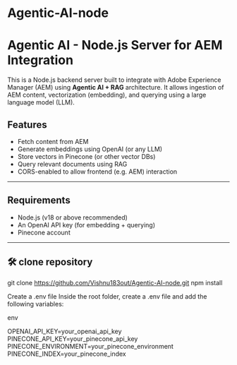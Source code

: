 
# Agentic-AI-node

#  Agentic AI - Node.js Server for AEM Integration

This is a Node.js backend server built to integrate with Adobe Experience Manager (AEM) using **Agentic AI + RAG** architecture. It allows ingestion of AEM content, vectorization (embedding), and querying using a large language model (LLM).

## Features

- Fetch content from AEM
- Generate embeddings using OpenAI (or any LLM)
- Store vectors in Pinecone (or other vector DBs)
- Query relevant documents using RAG
- CORS-enabled to allow frontend (e.g. AEM) interaction

---

## Requirements

- Node.js (v18 or above recommended)
- An OpenAI API key (for embedding + querying)
- Pinecone account 

---

## 🛠 clone repository


git clone https://github.com/Vishnu183out/Agentic-AI-node.git
npm install

Create a .env file
Inside the root folder, create a .env file and add the following variables:

env

OPENAI_API_KEY=your_openai_api_key
PINECONE_API_KEY=your_pinecone_api_key
PINECONE_ENVIRONMENT=your_pinecone_environment
PINECONE_INDEX=your_pinecone_index



